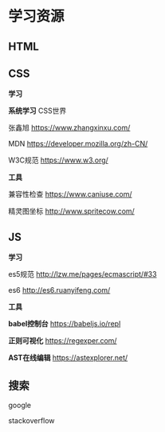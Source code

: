 # 学习资源

## HTML

## CSS 

**学习**

**系统学习**  CSS世界

张鑫旭 https://www.zhangxinxu.com/

MDN https://developer.mozilla.org/zh-CN/

W3C规范  https://www.w3.org/

**工具**

兼容性检查 https://www.caniuse.com/

精灵图坐标 http://www.spritecow.com/

## JS

**学习**

es5规范 http://lzw.me/pages/ecmascript/#33

es6 http://es6.ruanyifeng.com/


**工具**

**babel控制台** https://babeljs.io/repl

**正则可视化** https://regexper.com/

**AST在线编辑** https://astexplorer.net/


## 搜索

google

stackoverflow